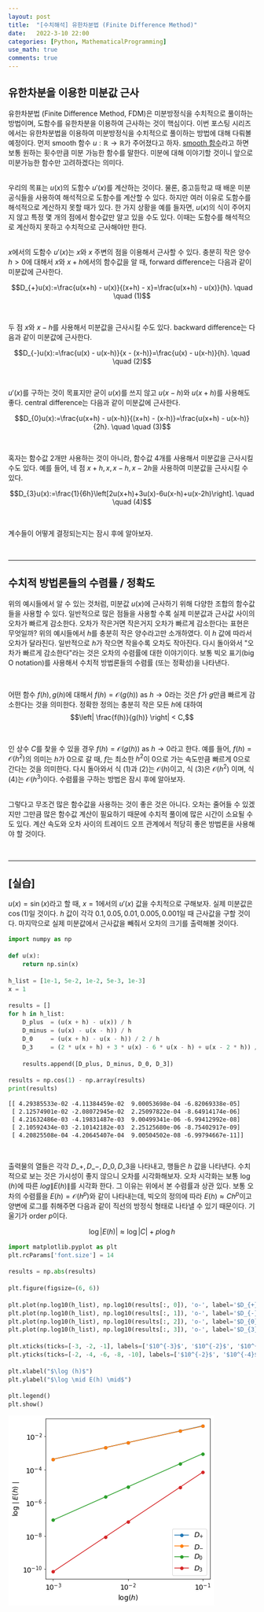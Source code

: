 ```yaml
---
layout: post
title:  "[수치해석] 유한차분법 (Finite Difference Method)"
date:   2022-3-10 22:00
categories: [Python, MathematicalProgramming]
use_math: true
comments: true
---
```



## 유한차분을 이용한 미분값 근사

유한차분법 (Finite Difference Method, FDM)은 미분방정식을 수치적으로 풀이하는 방법이며, 도함수를 유한차분을 이용하여 근사하는 것이 핵심이다. 이번 포스팅 시리즈에서는 유한차분법을 이용하여 미분방정식을 수치적으로 풀이하는 방법에 대해 다뤄볼 예정이다. 먼저 smooth 함수 $u:\mathbb{R} \rightarrow \mathbb{R}$가 주어졌다고 하자. [smooth 함수](https://en.wikipedia.org/wiki/Smoothness)라고 하면 보통 원하는 횟수만큼 미분 가능한 함수를 말한다. 미분에 대해 이야기할 것이니 앞으로 미분가능한 함수만 고려하겠다는 의미다.<br><br>


우리의 목표는 $u(x)$의 도함수 $u'(x)$를 계산하는 것이다. 물론, 중고등학교 때 배운 미분공식들을 사용하여 해석적으로 도함수를 계산할 수 있다. 하지만 여러 이유로 도함수를 해석적으로 계산하지 못할 때가 있다. 한 가지 상황을 예를 들자면,  $u(x)$의 식이 주어지지 않고 특정 몇 개의 점에서 함수값만 알고 있을 수도 있다. 이때는 도함수를 해석적으로 계산하지 못하고 수치적으로 근사해야만 한다.<br><br>

$x$에서의 도함수 $u'(x)$는 $x$와 $x$ 주변의 점을 이용해서 근사할 수 있다. 충분히 작은 양수 $h>0$에 대해서 $x$와 $x+h$에서의 함수값을 알 때, forward difference는 다음과 같이 미분값에 근사한다.

$$D_{+}u(x):=\frac{u(x+h) - u(x)}{(x+h) - x}=\frac{u(x+h) - u(x)}{h}. \quad \quad (1)$$

<br>

두 점 $x$와 $x-h$를 사용해서 미분값을 근사시킬 수도 있다. backward difference는 다음과 같이 미분값에 근사한다.

$$D_{-}u(x):=\frac{u(x) - u(x-h)}{x - (x-h)}=\frac{u(x) - u(x-h)}{h}. \quad \quad (2)$$

<br>

$u'(x)$를 구하는 것이 목표지만 굳이 $u(x)$를 쓰지 않고 $u(x-h)$와 $u(x+h)$를 사용해도 좋다. central difference는 다음과 같이 미분값에 근사한다.

$$D_{0}u(x):=\frac{u(x+h) - u(x-h)}{(x+h) - (x-h)}=\frac{u(x+h) - u(x-h)}{2h}. \quad \quad (3)$$

<br>

혹자는 함수값 2개만 사용하는 것이 아니라, 함수값 4개를 사용해서 미분값을 근사시킬 수도 있다. 예를 들어, 네 점 $x+h, x, x-h, x-2h$을 사용하여 미분값을 근사시킬 수 있다. 

$$D_{3}u(x):=\frac{1}{6h}\left[2u(x+h)+3u(x)-6u(x-h)+u(x-2h)\right]. \quad \quad (4)$$

<br>

계수들이 어떻게 결정되는지는 잠시 후에 알아보자.

<br>

---



## 수치적 방법론들의 수렴률 / 정확도

위의 예시들에서 알 수 있는 것처럼, 미분값 $u(x)$에 근사하기 위해 다양한 조합의 함수값들을 사용할 수 있다. 일반적으로 많은 점들을 사용할 수록 실제 미분값과 근사값 사이의 오차가 빠르게 감소한다. 오차가 작은거면 작은거지 오차가 빠르게 감소한다는 표현은 무엇일까? 위의 예시들에서 $h$를 충분히 작은 양수라고만 소개하였다. 이 $h$ 값에 따라서 오차가 달라진다. 일반적으로 $h$가 작으면 작을수록 오차도 작아진다. 다시 돌아와서 "오차가 빠르게 감소한다"라는 것은 오차의 수렴률에 대한 이야기이다. 보통 빅오 표기(big O notation)를 사용해서 수치적 방법론들의 수렴률 (또는 정확성)을 나타낸다.

<br>

어떤 함수 $f(h), g(h)$에 대해서 $f(h)=\mathcal{O}(g(h))$ as $h \rightarrow 0$라는 것은 $f$가 $g$만큼 빠르게 감소한다는 것을 의미한다. 정확한 정의는 충분히 작은 모든 $h$에 대하여
$$\left| \frac{f(h)}{g(h)} \right| < C,$$

<br>

인 상수 $C$를 찾을 수 있을 경우 $f(h)=\mathcal{O}(g(h))$ as $h \rightarrow 0$라고 한다. 예를 들어, $f(h)=\mathcal{O}(h^2)$의 의미는 $h$가 0으로 갈 때, $f$는 최소한 $h^2$이 0으로 가는 속도만큼 빠르게 0으로 간다는 것을 의미한다. 다시 돌아와서 식 $(1)$과 $(2)$는 $\mathcal{O}(h)$이고, 식 $(3)$은 $\mathcal{O}(h^2)$ 이며, 식 $(4)$는 $\mathcal{O}(h^3)$이다. 수렴률을 구하는 방법은 잠시 후에 알아보자.<br><br> 

그렇다고 무조건 많은 함수값을 사용하는 것이 좋은 것은 아니다. 오차는 줄어들 수 있겠지만 그만큼 많은 함수값 계산이 필요하기 때문에 수치적 풀이에 많은 시간이 소요될 수도 있다. 계산 속도와 오차 사이의 트레이드 오프 관계에서 적당히 좋은 방법론을 사용해야 할 것이다.

<br>

---

## [실습] 
$u(x)=\sin(x)$라고 할 때, $x=1$에서의 $u'(x)$ 값을 수치적으로 구해보자. 실제 미분값은 $\cos(1)$일 것이다. $h$ 값이 각각 $0.1, 0.05, 0.01, 0.005, 0.001$일 때 근사값을 구할 것이다. 마지막으로 실제 미분값에서 근사값을 빼줘서 오차의 크기를 출력해볼 것이다.


```python
import numpy as np

def u(x):
    return np.sin(x)

h_list = [1e-1, 5e-2, 1e-2, 5e-3, 1e-3]
x = 1

results = []
for h in h_list:
    D_plus  = (u(x + h) - u(x)) / h
    D_minus = (u(x) - u(x - h)) / h
    D_0     = (u(x + h) - u(x - h)) / 2 / h
    D_3     = (2 * u(x + h) + 3 * u(x) - 6 * u(x - h) + u(x - 2 * h)) / 6 / h
    
    results.append([D_plus, D_minus, D_0, D_3])
    
results = np.cos(1) - np.array(results)
print(results)
```

    [[ 4.29385533e-02 -4.11384459e-02  9.00053698e-04 -6.82069338e-05]
     [ 2.12574901e-02 -2.08072945e-02  2.25097822e-04 -8.64914174e-06]
     [ 4.21632486e-03 -4.19831487e-03  9.00499341e-06 -6.99412992e-08]
     [ 2.10592434e-03 -2.10142182e-03  2.25125680e-06 -8.75402917e-09]
     [ 4.20825508e-04 -4.20645407e-04  9.00504502e-08 -6.99794667e-11]]
    

<br>

출력물의 열들은 각각 $D\_{+}, D\_{-}, D\_{0}, D\_{3}$을 나타내고, 행들은 $h$ 값을 나타낸다. 수치적으로 보는 것은 가시성이 좋지 않으니 오차를 시각화해보자. 오차 시각화는 보통 $\log (h)$에 따른 $log \left\| E(h) \right\|$를 시각화 한다. 그 이유는 위에서 본 수렴률과 상관 있다. 보통 오차의 수렴률을 $E(h)=\mathcal{O}(h^p)$와 같이 나타내는데, 빅오의 정의에 따라 $E(h) \approx Ch^p$이고 양변에 로그를 취해주면 다음과 같이 직선의 방정식 형태로 나타낼 수 있기 때문이다. 기울기가 order $p$이다.

$$\log \left| E(h) \right| \approx \log \left| C \right| + p \log h$$


```python
import matplotlib.pyplot as plt
plt.rcParams['font.size'] = 14

results = np.abs(results)

plt.figure(figsize=(6, 6))

plt.plot(np.log10(h_list), np.log10(results[:, 0]), 'o-', label='$D_{+}$')
plt.plot(np.log10(h_list), np.log10(results[:, 1]), 'o-', label='$D_{-}$')
plt.plot(np.log10(h_list), np.log10(results[:, 2]), 'o-', label='$D_{0}$')
plt.plot(np.log10(h_list), np.log10(results[:, 3]), 'o-', label='$D_{3}$')

plt.xticks(ticks=[-3, -2, -1], labels=['$10^{-3}$', '$10^{-2}$', '$10^{-1}$'])
plt.yticks(ticks=[-2, -4, -6, -8, -10], labels=['$10^{-2}$', '$10^{-4}$', '$10^{-6}$', '$10^{-8}$', '$10^{-10}$'])

plt.xlabel("$\log (h)$")
plt.ylabel("$\log \mid E(h) \mid$")

plt.legend()
plt.show()
```


    
![png](https://raw.githubusercontent.com/HiddenBeginner/hiddenbeginner.github.io/master/static/img/_posts/2022-3-10-finite_difference_1/2022-3-10-finite_difference_1_6_0.png)
    

